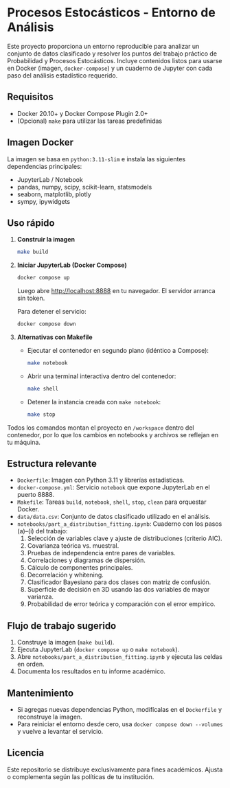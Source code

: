 # Procesos Estocásticos - Entorno de Análisis

Este proyecto proporciona un entorno reproducible para analizar un conjunto de datos clasificado y resolver los puntos del trabajo práctico de Probabilidad y Procesos Estocásticos. Incluye contenidos listos para usarse en Docker (imagen, `docker-compose`) y un cuaderno de Jupyter con cada paso del análisis estadístico requerido.

## Requisitos

- Docker 20.10+ y Docker Compose Plugin 2.0+
- (Opcional) `make` para utilizar las tareas predefinidas

## Imagen Docker

La imagen se basa en `python:3.11-slim` e instala las siguientes dependencias principales:

- JupyterLab / Notebook
- pandas, numpy, scipy, scikit-learn, statsmodels
- seaborn, matplotlib, plotly
- sympy, ipywidgets

## Uso rápido

1. **Construir la imagen**
   ```bash
   make build
   ```

2. **Iniciar JupyterLab (Docker Compose)**
   ```bash
   docker compose up
   ```
   Luego abre <http://localhost:8888> en tu navegador. El servidor arranca sin token.

   Para detener el servicio:
   ```bash
   docker compose down
   ```

3. **Alternativas con Makefile**
   - Ejecutar el contenedor en segundo plano (idéntico a Compose):
     ```bash
     make notebook
     ```
   - Abrir una terminal interactiva dentro del contenedor:
     ```bash
     make shell
     ```
   - Detener la instancia creada con `make notebook`:
     ```bash
     make stop
     ```

Todos los comandos montan el proyecto en `/workspace` dentro del contenedor, por lo que los cambios en notebooks y archivos se reflejan en tu máquina.

## Estructura relevante

- `Dockerfile`: Imagen con Python 3.11 y librerías estadísticas.
- `docker-compose.yml`: Servicio `notebook` que expone JupyterLab en el puerto 8888.
- `Makefile`: Tareas `build`, `notebook`, `shell`, `stop`, `clean` para orquestar Docker.
- `data/data.csv`: Conjunto de datos clasificado utilizado en el análisis.
- `notebooks/part_a_distribution_fitting.ipynb`: Cuaderno con los pasos (a)–(i) del trabajo:
  1. Selección de variables clave y ajuste de distribuciones (criterio AIC).
  2. Covarianza teórica vs. muestral.
  3. Pruebas de independencia entre pares de variables.
  4. Correlaciones y diagramas de dispersión.
  5. Cálculo de componentes principales.
  6. Decorrelación y whitening.
  7. Clasificador Bayesiano para dos clases con matriz de confusión.
  8. Superficie de decisión en 3D usando las dos variables de mayor varianza.
  9. Probabilidad de error teórica y comparación con el error empírico.

## Flujo de trabajo sugerido

1. Construye la imagen (`make build`).
2. Ejecuta JupyterLab (`docker compose up` o `make notebook`).
3. Abre `notebooks/part_a_distribution_fitting.ipynb` y ejecuta las celdas en orden.
4. Documenta los resultados en tu informe académico.

## Mantenimiento

- Si agregas nuevas dependencias Python, modifícalas en el `Dockerfile` y reconstruye la imagen.
- Para reiniciar el entorno desde cero, usa `docker compose down --volumes` y vuelve a levantar el servicio.

## Licencia

Este repositorio se distribuye exclusivamente para fines académicos. Ajusta o complementa según las políticas de tu institución.
